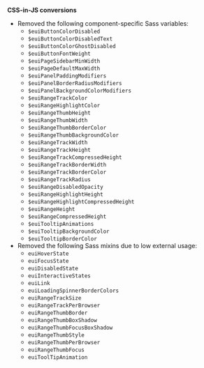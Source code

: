 **CSS-in-JS conversions**

- Removed the following component-specific Sass variables:
  - `$euiButtonColorDisabled`
  - `$euiButtonColorDisabledText`
  - `$euiButtonColorGhostDisabled`
  - `$euiButtonFontWeight`
  - `$euiPageSidebarMinWidth`
  - `$euiPageDefaultMaxWidth`
  - `$euiPanelPaddingModifiers`
  - `$euiPanelBorderRadiusModifiers`
  - `$euiPanelBackgroundColorModifiers`
  - `$euiRangeTrackColor`
  - `$euiRangeHighlightColor`
  - `$euiRangeThumbHeight`
  - `$euiRangeThumbWidth`
  - `$euiRangeThumbBorderColor`
  - `$euiRangeThumbBackgroundColor`
  - `$euiRangeTrackWidth`
  - `$euiRangeTrackHeight`
  - `$euiRangeTrackCompressedHeight`
  - `$euiRangeTrackBorderWidth`
  - `$euiRangeTrackBorderColor`
  - `$euiRangeTrackRadius`
  - `$euiRangeDisabledOpacity`
  - `$euiRangeHighlightHeight`
  - `$euiRangeHighlightCompressedHeight`
  - `$euiRangeHeight`
  - `$euiRangeCompressedHeight`
  - `$euiTooltipAnimations`
  - `$euiTooltipBackgroundColor`
  - `$euiTooltipBorderColor`
- Removed the following Sass mixins due to low external usage:
  - `euiHoverState`
  - `euiFocusState`
  - `euiDisabledState`
  - `euiInteractiveStates`
  - `euiLink`
  - `euiLoadingSpinnerBorderColors`
  - `euiRangeTrackSize`
  - `euiRangeTrackPerBrowser`
  - `euiRangeThumbBorder`
  - `euiRangeThumbBoxShadow`
  - `euiRangeThumbFocusBoxShadow`
  - `euiRangeThumbStyle`
  - `euiRangeThumbPerBrowser`
  - `euiRangeThumbFocus`
  - `euiToolTipAnimation`
